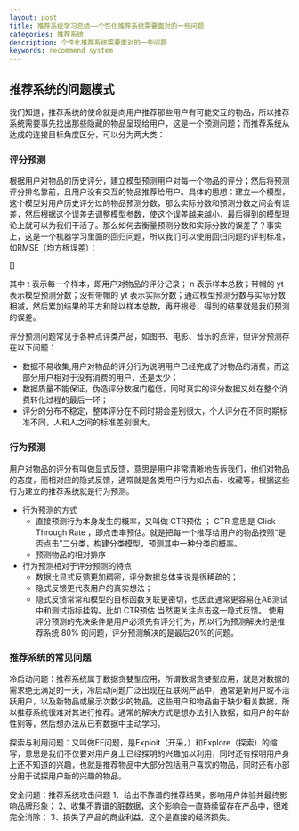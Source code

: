 ```yaml
---
layout: post
title: 推荐系统学习总结——个性化推荐系统需要面对的一些问题
categories: 推荐系统
description: 个性化推荐系统需要面对的一些问题
keywords: recommend system
---
```

## 推荐系统的问题模式
我们知道，推荐系统的使命就是向用户推荐那些用户有可能交互的物品，所以推荐系统需要事先找出那些隐藏的物品呈现给用户，这是一个预测问题；而推荐系统从达成的连接目标角度区分，可以分为两大类：
### 评分预测

根据用户对物品的历史评分，建立模型预测用户对每一个物品的评分；然后将预测评分排名靠前，且用户没有交互的物品推荐给用户。具体的思想：建立一个模型，这个模型对用户历史评分过的物品预测分数，那么实际分数和预测分数之间会有误差，然后根据这个误差去调整模型参数，使这个误差越来越小，最后得到的模型理论上就可以为我们干活了。那么如何去衡量预测分数和实际分数的误差了？事实上，这是一个机器学习里面的回归问题，所以我们可以使用回归问题的评判标准，如RMSE（均方根误差）：

[]

其中 t 表示每一个样本，即用户对物品的评分记录； n 表示样本总数；带帽的 yt 表示模型预测分数；没有带帽的 yt 表示实际分数；通过模型预测分数与实际分数相减，然后累加结果的平方和除以样本总数，再开根号，得到的结果就是我们预测的误差。

评分预测问题常见于各种点评类产品，如图书、电影、音乐的点评，但评分预测存在以下问题：
 * 数据不易收集,用户对物品的评分行为说明用户已经完成了对物品的消费，而这部分用户相对于没有消费的用户，还是太少；
 * 数据质量不能保证，伪造评分数据门槛低，同时真实的评分数据又处在整个消费转化过程的最后一环；
 * 评分的分布不稳定，整体评分在不同时期会差别很大，个人评分在不同时期标准不同，人和人之间的标准差别很大。

### 行为预测

用户对物品的评分有叫做显式反馈，意思是用户非常清晰地告诉我们，他们对物品的态度，而相对应的隐式反馈，通常就是各类用户行为如点击、收藏等，根据这些行为建立的推荐系统就是行为预测。

* 行为预测的方式
  * 直接预测行为本身发生的概率，又叫做 CTR预估 ； CTR 意思是 Click Through Rate ，即点击率预估。就是把每一个推荐给用户的物品按照“是否点击”二分类，构建分类模型，预测其中一种分类的概率。
  * 预测物品的相对排序
* 行为预测相对于评分预测的特点
  * 数据比显式反馈更加稠密，评分数据总体来说是很稀疏的；
  * 隐式反馈更代表用户的真实想法；
  * 隐式反馈常常和模型的目标函数关联更密切，也因此通常更容易在AB测试中和测试指标挂钩。比如 CTR预估 当然更关注点击这一隐式反馈。
使用评分预测的先决条件是用户必须先有评分行为，所以行为预测解决的是推荐系统 80% 的问题，评分预测解决的是最后20%的问题。

### 推荐系统的常见问题
冷启动问题：推荐系统属于数据贪婪型应用，所谓数据贪婪型应用，就是对数据的需求绝无满足的一天，冷启动问题广泛出现在互联网产品中，通常是新用户或不活跃用户，以及新物品或展示次数少的物品，这些用户和物品由于缺少相关数据，所以推荐系统很难对其进行推荐。通常的解决方式是想办法引入数据，如用户的年龄性别等，然后想办法从已有数据中主动学习。

探索与利用问题：又叫做EE问题，是Exploit（开采，）和Explore（探索）的缩写，意思是我们不仅要对用户身上已经探明的兴趣加以利用，同时还有探明用户身上还不知道的兴趣，也就是推荐物品中大部分包括用户喜欢的物品，同时还有小部分用于试探用户新的兴趣的物品。

安全问题：推荐系统攻击问题
1、给出不靠谱的推荐结果，影响用户体验并最终影响品牌形象；
2、收集不靠谱的脏数据，这个影响会一直持续留存在产品中，很难完全消除；
3、损失了产品的商业利益，这个是直接的经济损失。
 
